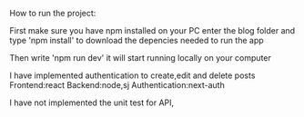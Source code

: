 How to run the project:

First make sure you have npm installed on your PC
enter the blog folder and type 'npm install' to download the depencies needed to run the app

Then write 'npm run dev' it will start running locally on your computer

I have implemented authentication to create,edit and delete posts
Frontend:react
Backend:node,sj
Authentication:next-auth

I have not implemented the unit test for API, 
